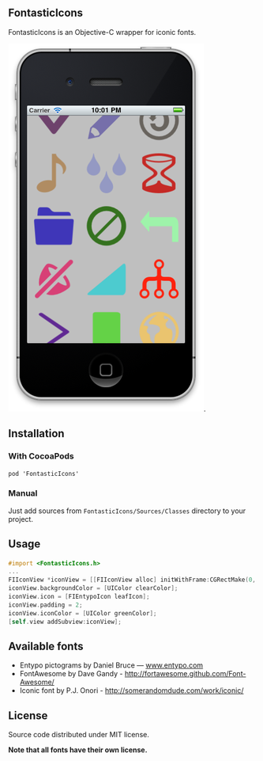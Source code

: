## FontasticIcons

FontasticIcons is an Objective-C wrapper for iconic fonts.

![FontasticIcons example](https://github.com/AlexDenisov/FontasticIcons/blob/master/example.png?raw=true).

## Installation

### With CocoaPods

    pod 'FontasticIcons'

### Manual

Just add sources from `FontasticIcons/Sources/Classes` directory to your project.
 
## Usage

```objective-c
#import <FontasticIcons.h>
...
FIIconView *iconView = [[FIIconView alloc] initWithFrame:CGRectMake(0, 0, 50, 50)];
iconView.backgroundColor = [UIColor clearColor];
iconView.icon = [FIEntypoIcon leafIcon];
iconView.padding = 2;
iconView.iconColor = [UIColor greenColor];
[self.view addSubview:iconView];
```
    
## Available fonts

 - Entypo pictograms by Daniel Bruce — www.entypo.com
 - FontAwesome by Dave Gandy - http://fortawesome.github.com/Font-Awesome/
 - Iconic font by P.J. Onori - http://somerandomdude.com/work/iconic/

## License

Source code distributed under MIT license.

**Note that all fonts have their own license.**

